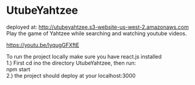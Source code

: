 # UtubeYahtzee
deployed at: http://utubeyahtzee.s3-website-us-west-2.amazonaws.com  
Play the game of Yahtzee while searching and watching youtube videos.  

https://youtu.be/lyqugGFXftE  

To run the project locally make sure you have react.js installed  
1.) First cd ino the directory UtubeYahtzee, then run:    
npm start  
2.) the project should deploy at your localhost:3000  
